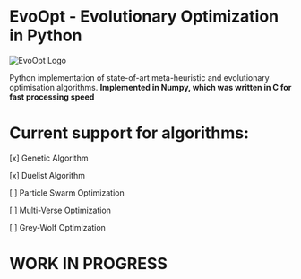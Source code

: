 # EvoOpt - Evolutionary Optimization in Python

![EvoOpt Logo](https://user-images.githubusercontent.com/19692103/58713060-1de5bc00-83c2-11e9-8213-bf69e3382321.jpg)

Python implementation of state-of-art meta-heuristic and evolutionary optimisation algorithms. 
**Implemented in Numpy, which was written in C for fast processing speed**



# Current support for algorithms:

[x] Genetic Algorithm

[x] Duelist Algorithm

[ ] Particle Swarm Optimization

[ ] Multi-Verse Optimization

[ ] Grey-Wolf Optimization


# WORK IN PROGRESS
